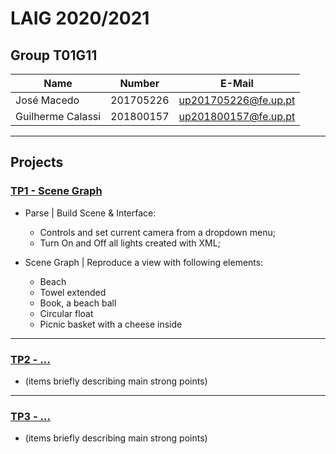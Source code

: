 # LAIG 2020/2021

## Group T01G11
| Name               | Number    | E-Mail               |
| -------------------| --------- | -------------------- |
| José Macedo        | 201705226 | up201705226@fe.up.pt |
| Guilherme Calassi  | 201800157 | up201800157@fe.up.pt |

----

## Projects

### [TP1 - Scene Graph](TP1)

- Parse | Build Scene & Interface:
  - Controls and set current camera from a dropdown menu;
  - Turn On and Off all lights created with XML;

- Scene Graph | Reproduce a view with following elements:
  - Beach
  - Towel extended
  - Book, a beach ball
  - Circular float
  - Picnic basket with a cheese inside

-----

### [TP2 - ...](TP2)
- (items briefly describing main strong points)

----

### [TP3 - ...](TP3)
- (items briefly describing main strong points)


